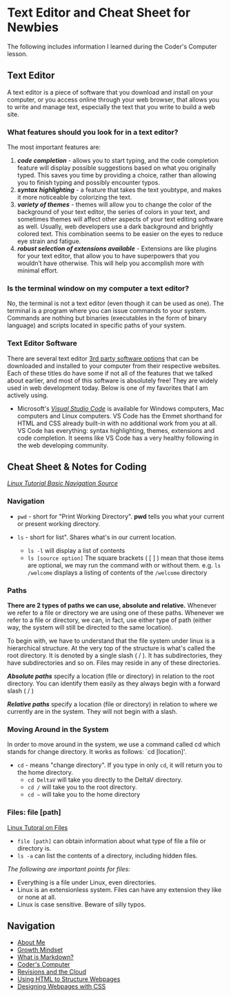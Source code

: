 # Text Editor and Cheat Sheet for Newbies

The following includes information I learned during the Coder's Computer lesson.

## **Text Editor**

A text editor is a piece of software that you download and install on your computer, or you access online through your web browser, that allows you to write and manage text, especially the text that you write
to build a web site.

### **What features should you look for in a text editor?**  

The most important features are:

1. ***code completion*** - allows you to start typing, and the code completion feature will display possible suggestions based on what you originally typed. This saves you time by providing a choice, rather than allowing
you to finish typing and possibly encounter typos.
2. ***syntax highlighting*** - a feature that takes the text youbtype, and makes it more noticeable by colorizing the text.
3. ***variety of themes*** - themes will allow you to change the color of the background of your text editor, the series of colors in your text,
and sometimes themes will affect other aspects of your text editing software as well. Usually, web developers use a dark background and brightly colored text. This combination seems to be easier on the eyes to reduce eye strain and fatigue.
4. ***robust selection of extensions available*** - Extensions are like  plugins for your text editor, that allow you to have superpowers that
you wouldn’t have otherwise. This will help you accomplish more with minimal effort.

### **Is the terminal window on my computer a text editor?**

No, the terminal is not a text editor (even though it can be used as one). The terminal is a program where you can issue commands to your system. Commands are nothing but binaries (executables in the form of binary language) and scripts located in specific paths of your system.

### Text Editor Software

There are several text editor [3rd party software options](https://kinsta.com/blog/free-html-editor/) that can be downloaded and installed to your computer from their respective websites. Each of these titles do have some if not all of the features that we talked
about earlier, and most of this software is absolutely free! They are widely used in web development today. Below is one of my favorites that I am actively using.

- Microsoft's *[Visual Studio Code](https://code.visualstudio.com/)* is available for Windows computers, Mac computers and Linux computers. VS Code has the Emmet shorthand for HTML and CSS
already built-in with no additional work from you at all. VS Code has everything: syntax highlighting, themes, extensions and code completion. It seems like VS Code has a very healthy following in the
web developing community.

## Cheat Sheet & Notes for Coding

*[Linux Tutorial Basic Navigation Source](https://ryanstutorials.net/linuxtutorial/navigation.php)*

### Navigation

- `pwd` - short for "Print Working Directory". **pwd** tells you what your current or present working directory.

- `ls` - short for list".  Shares what's in our current location.
  - `ls -l` will display a list of contents
  - `ls [source option]` The square brackets ( [ ] ) mean that those items are optional, we may run the command with or without them. e.g.  `ls /welcome` displays a listing of contents of the `/welcome` directory

### Paths

**There are 2 types of paths we can use, absolute and relative.**
Whenever we refer to a file or directory we are using one of these paths. Whenever we refer to a file or directory, we can, in fact, use either type of path (either way, the system will still be directed to the same location).

To begin with, we have to understand that the file system under linux is a hierarchical structure. At the very top of the structure is what's called the root directory. It is denoted by a single slash ( / ). It has subdirectories, they have subdirectories and so on. Files may reside in any of these directories.

***Absolute paths*** specify a location (file or directory) in relation to the root directory. You can identify them easily as they always begin with a forward slash ( / )

***Relative paths*** specify a location (file or directory) in relation to where we currently are in the system. They will not begin with a slash.

### Moving Around in the System

In order to move around in the system, we use a command called cd which stands for change directory. It works as follows: `cd [location]'.

- `cd` - means "change directory". If you type in only  `cd`, it will return you to the home directory.
  - `cd DeltaV` will take you directly to the DeltaV directory.
  - `cd /` will take you to the root directory.
  - `cd ~` will take you to the home directory
  
### Files: file [path]

[Linux Tutoral on Files](https://ryanstutorials.net/linuxtutorial/aboutfiles.php)

- `file [path]` can obtain information about what type of file a file or directory is.
- `ls -a` can list the contents of a directory, including hidden files.

*The following are important points for files:*

- Everything is a file under Linux, even directories.
- Linux is an extensionless system. Files can have any extension they like or none at all.
- Linux is case sensitive. Beware of silly typos.

## Navigation

- [About Me](/README.md)
- [Growth Mindset](/Growth_Mindset.md)
- [What is Markdown?](/Learning_Markdown.md)
- [Coder's Computer](/CodersComputer.md)
- [Revisions and the Cloud](/RevisionsandCloud.md)
- [Using HTML to Structure Webpages](/HTML_Structure.md)
- [Designing Webpages with CSS](/designing_with_CSS.md)
